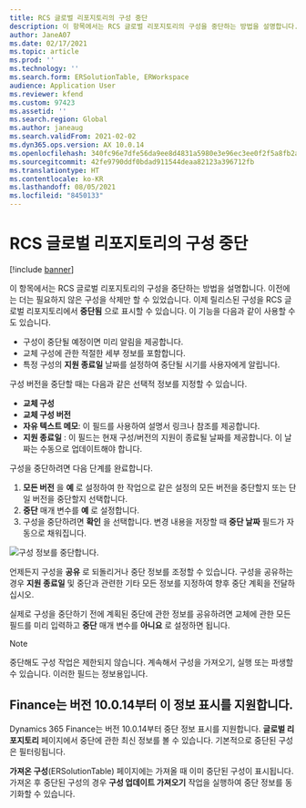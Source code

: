 ```yaml
---
title: RCS 글로벌 리포지토리의 구성 중단
description: 이 항목에서는 RCS 글로벌 리포지토리의 구성을 중단하는 방법을 설명합니다.
author: JaneA07
ms.date: 02/17/2021
ms.topic: article
ms.prod: ''
ms.technology: ''
ms.search.form: ERSolutionTable, ERWorkspace
audience: Application User
ms.reviewer: kfend
ms.custom: 97423
ms.assetid: ''
ms.search.region: Global
ms.author: janeaug
ms.search.validFrom: 2021-02-02
ms.dyn365.ops.version: AX 10.0.14
ms.openlocfilehash: 340fc96e7dfe56da9ee8d4831a5980e3e96ec3ee0f2f5a8fb2ab72f713de9737
ms.sourcegitcommit: 42fe9790ddf0bdad911544deaa82123a396712fb
ms.translationtype: HT
ms.contentlocale: ko-KR
ms.lasthandoff: 08/05/2021
ms.locfileid: "8450133"
---
```

# <a name="discontinue-configurations-in-the-rcs-global-repository"></a>RCS 글로벌 리포지토리의 구성 중단

[!include [banner](../includes/banner.md)]

이 항목에서는 RCS 글로벌 리포지토리의 구성을 중단하는 방법을 설명합니다. 이전에는 더는 필요하지 않은 구성을 삭제만 할 수 있었습니다. 이제 릴리스된 구성을 RCS 글로벌 리포지토리에서 **중단됨** 으로 표시할 수 있습니다. 이 기능을 다음과 같이 사용할 수도 있습니다. 
 
 - 구성이 중단될 예정이면 미리 알림을 제공합니다.
 - 교체 구성에 관한 적절한 세부 정보를 포함합니다.
 - 특정 구성의 **지원 종료일** 날짜를 설정하여 중단될 시기를 사용자에게 알립니다.

구성 버전을 중단할 때는 다음과 같은 선택적 정보를 지정할 수 있습니다.

  - **교체 구성**
  - **교체 구성 버전**
  - **자유 텍스트 메모**: 이 필드를 사용하여 설명서 링크나 참조를 제공합니다.
  - **지원 종료일** : 이 필드는 현재 구성/버전의 지원이 종료될 날짜를 제공합니다. 이 날짜는 수동으로 업데이트해야 합니다.
  
구성을 중단하려면 다음 단계를 완료합니다. 

1. **모든 버전** 을 **예** 로 설정하여 한 작업으로 같은 설정의 모든 버전을 중단할지 또는 단일 버전을 중단할지 선택합니다. 
2. **중단** 매개 변수를 **예** 로 설정합니다.
3. 구성을 중단하려면 **확인** 을 선택합니다. 변경 내용을 저장할 때 **중단 날짜** 필드가 자동으로 채워집니다.

![구성 정보를 중단합니다.](media/Discontinue-details-2.png)
  
언제든지 구성을 **공유** 로 되돌리거나 중단 정보를 조정할 수 있습니다. 구성을 공유하는 경우 **지원 종료일** 및 중단과 관련한 기타 모든 정보를 지정하여 향후 중단 계획을 전달하십시오.

실제로 구성을 중단하기 전에 계획된 중단에 관한 정보를 공유하려면 교체에 관한 모든 필드를 미리 입력하고 **중단** 매개 변수를 **아니요** 로 설정하면 됩니다.

> [!NOTE]
> 중단해도 구성 작업은 제한되지 않습니다. 계속해서 구성을 가져오기, 실행 또는 파생할 수 있습니다. 이러한 필드는 정보용입니다.

## <a name="finance-supports-displaying-this-information-starting-in-version-10014"></a>Finance는 버전 10.0.14부터 이 정보 표시를 지원합니다.

Dynamics 365 Finance는 버전 10.0.14부터 중단 정보 표시를 지원합니다. **글로벌 리포지토리** 페이지에서 중단에 관한 최신 정보를 볼 수 있습니다. 기본적으로 중단된 구성은 필터링됩니다.
  
**가져온 구성**(ERSolutionTable) 페이지에는 가져올 때 이미 중단된 구성이 표시됩니다. 가져온 후 중단된 구성의 경우 **구성 업데이트 가져오기** 작업을 실행하여 중단 정보를 동기화할 수 있습니다.


